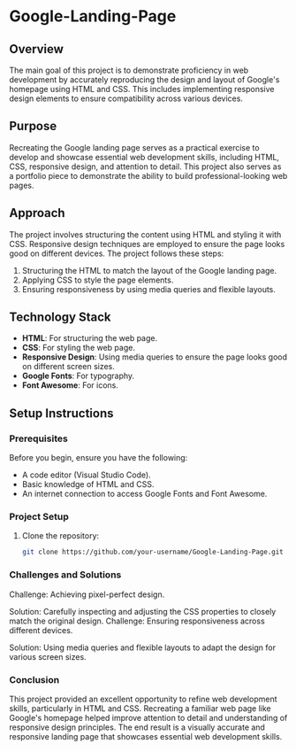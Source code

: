 # Google-Landing-Page

## Overview
The main goal of this project is to demonstrate proficiency in web development by accurately reproducing the design and layout of Google's homepage using HTML and CSS. This includes implementing responsive design elements to ensure compatibility across various devices.

## Purpose
Recreating the Google landing page serves as a practical exercise to develop and showcase essential web development skills, including HTML, CSS, responsive design, and attention to detail. This project also serves as a portfolio piece to demonstrate the ability to build professional-looking web pages.

## Approach
The project involves structuring the content using HTML and styling it with CSS. Responsive design techniques are employed to ensure the page looks good on different devices. The project follows these steps:
1. Structuring the HTML to match the layout of the Google landing page.
2. Applying CSS to style the page elements.
3. Ensuring responsiveness by using media queries and flexible layouts.

## Technology Stack
- **HTML**: For structuring the web page.
- **CSS**: For styling the web page.
- **Responsive Design**: Using media queries to ensure the page looks good on different screen sizes.
- **Google Fonts**: For typography.
- **Font Awesome**: For icons.

## Setup Instructions

### Prerequisites
Before you begin, ensure you have the following:
- A code editor (Visual Studio Code).
- Basic knowledge of HTML and CSS.
- An internet connection to access Google Fonts and Font Awesome.

### Project Setup
1. Clone the repository:
   ```bash
   git clone https://github.com/your-username/Google-Landing-Page.git

### Challenges and Solutions
Challenge: Achieving pixel-perfect design.

Solution: Carefully inspecting and adjusting the CSS properties to closely match the original design.
Challenge: Ensuring responsiveness across different devices.

Solution: Using media queries and flexible layouts to adapt the design for various screen sizes.

### Conclusion
This project provided an excellent opportunity to refine web development skills, particularly in HTML and CSS. Recreating a familiar web page like Google's homepage helped improve attention to detail and understanding of responsive design principles. The end result is a visually accurate and responsive landing page that showcases essential web development skills.
